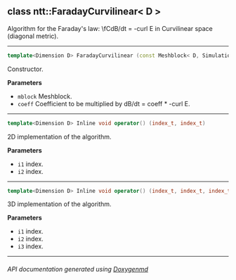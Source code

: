 ## class ntt::FaradayCurvilinear< D >

Algorithm for the Faraday's law: \fCdB/dt = -curl E in Curvilinear space (diagonal metric).  

---

```c++
template<Dimension D> FaradayCurvilinear (const Meshblock< D, SimulationType::PIC > & mblock, const real_t & coeff)
```
Constructor. 

**Parameters**
- `mblock` Meshblock. 
- `coeff` Coefficient to be multiplied by dB/dt = coeff * -curl E. 

---

```c++
template<Dimension D> Inline void operator() (index_t, index_t)
```
2D implementation of the algorithm. 

**Parameters**
- `i1` index. 
- `i2` index. 

---

```c++
template<Dimension D> Inline void operator() (index_t, index_t, index_t)
```
3D implementation of the algorithm. 

**Parameters**
- `i1` index. 
- `i2` index. 
- `i3` index. 

---

###### API documentation generated using [Doxygenmd](https://github.com/d99kris/doxygenmd)

